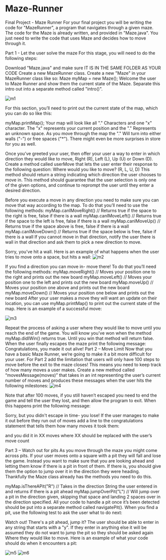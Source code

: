 # Maze-Runner

Final Project - Maze Runner
For your final project you will be writing the code for "MazeRunner", a program that navigates through a given maze. The code for the Maze is already written, and provided in "Maze.java". You just need to write the code that uses Maze and decides how to move through it.

Part 1 - Let the user solve the maze
For this stage, you will need to do the following steps:

Download "Maze.java" and make sure IT IS IN THE SAME FOLDER AS YOUR CODE
Create a new MazeRunner class.
Create a new "Maze" in your MazeRunner class like so:
Maze myMap = new Maze();
Welcome the user to Maze Runner and show them the current state of the Maze. Separate this intro out into a separate method called "intro()".

![m1](https://user-images.githubusercontent.com/95333101/145967870-0a5c4b64-0119-4780-b237-9aa9da14abfd.png)

For this section, you’ll need to print out the current state of the map, which you can do so like this:

myMap.printMap();
Your map will look like all "." Characters and one "x" character. The "x" represents your current position and the "." Represents an unknown space. As you move through the map the "." Will turn into either walls ("-") or free spaces ("*"). There might even be more surprises in store for you as well.

Once you’ve greeted your user, then offer your user a way to enter in which direction they would like to move, Right (R), Left (L), Up (U) or Down (D). Create a method called userMove that lets the user enter their response to the following question:
Where would you like to move? (R, L, U, D)
This method should return a string indicating which direction the user chooses to move in. This method should guarantee that the user selection is only one of the given options, and continue to reprompt the user until they enter a desired direction.

Before you execute a move in any direction you need to make sure you can move that way according to the map. To do that you’ll need to use the following methods:
myMap.canIMoveRight() // Returns true if the space to the right is free, false if there is a wall
myMap.canIMoveLeft() // Returns true if the space to the left is free, false if there is a wall
myMap.canIMoveUp() // Returns true if the space above is free, false if there is a wall
myMap.canIMoveDown() // Returns true if the space below is free, false if there is a wall
If you cannot move in that direction, notify the user there is wall in that direction and ask them to pick a new direction to move.

Sorry, you’ve hit a wall.
Here is an example of what happens when the user tries to move onto a space, but hits a wall:
![m2](https://user-images.githubusercontent.com/95333101/145968006-32f420e1-fb77-4b1c-9dac-3e1e4d91c3a8.png)

If you find a direction you can move in- move there! To do that you’ll need the following methods:
myMap.moveRight() // Moves your position one to the right and prints out the new board
myMap.moveLeft() // Moves your position one to the left and prints out the new board
myMap.moveUp() // Moves your position one above and prints out the new board
myMap.moveDown() // Moves your position one below and prints out the new board
After your user makes a move they will want an update on their location, you can use myMap.printMap() to print out the current state of the map. Here is an example of a successful move:

![m3](https://user-images.githubusercontent.com/95333101/145968140-b0330eaa-34e9-41ac-9d95-a81eaeb57419.png)

Repeat the process of asking a user where they would like to move until you reach the end of the game. You will know you’ve won when the method myMap.didIWin() returns true. Until you win that method will return false. When the user finally escapes the maze print the following message:
Congratulations, you made it out alive!
Part 2 – Move Limit
Now that you have a basic Maze Runner, we’re going to make it a bit more difficult for your user. For Part 2 add the limitation that users will only have 100 steps to move before the exit to the maze closes! This means you need to keep track of how many moves a user makes. Create a new method called “movesMessage(moves)” that takes in an int representing the user’s current number of moves and produces these messages when the user hits the following milestones:
![m4](https://user-images.githubusercontent.com/95333101/145968372-a47aede2-7489-44c7-b3e7-3aa6745d34ea.png)

Note that after 100 moves, if you still haven’t escaped you need to end the game and tell the user they lost, and then allow the program to exit. When this happens print the following message:

Sorry, but you didn't escape in time- you lose!
If the user manages to make it out before they run out of moves add a line to the congratulations statement that tells them how many moves it took them:

and you did it in XX moves
where XX should be replaced with the user’s move count

Part 3 – Watch out for pits
As you move through the maze you might come across pits. If your user moves onto a square with a pit they will fall and lose the game. Instead you want to make sure that you are looking ahead and letting them know if there is a pit in front of them. If there is, you should give them the option to jump over it in the direction they were heading. Thankfully the Maze class already has the methods you need to do this.

myMap.isThereAPit("R") // Takes in the direction String the user entered in and returns if there is a pit ahead
myMap.jumpOverPit("L") // Will jump over a pit in the direction given, skipping that space and landing 2 spaces over in the direction specified.
All your code to handle a pit once it’s been detected should be put into a separate method called navigatePit(). When you find a pit, use the following test to ask the user what to do next:

Watch out! There's a pit ahead, jump it?
The user should be able to enter in any string that starts with a "y". If they enter in anything else it will be assumed they do not want to jump the pit so they should be asked again Where they would like to move. Here is an example of what your code should do when it encounters a pit:

![m5](https://user-images.githubusercontent.com/95333101/145968504-2006a003-3c92-4f17-9aec-79b240c477a7.png)
![m6](https://user-images.githubusercontent.com/95333101/145968517-fd3ec442-002a-4cc6-81af-7dc99cb3a45f.png)

